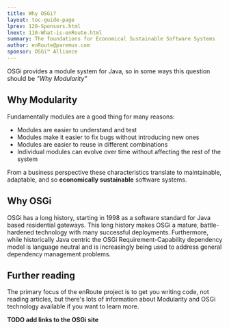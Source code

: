 ```yaml
---
title: Why OSGi? 
layout: toc-guide-page
lprev: 120-Sponsors.html 
lnext: 110-What-is-enRoute.html 
summary: The foundations for Economical Sustainable Software Systems  
author: enRoute@paremus.com
sponsor: OSGi™ Alliance 
---
```



OSGi provides a module system for Java, so in some ways this question should be *"Why Modularity"*

## Why Modularity

Fundamentally modules are a good thing for many reasons:

* Modules are easier to understand and test
* Modules make it easier to fix bugs without introducing new ones
* Modules are easier to reuse in different combinations
* Individual modules can evolve over time without affecting the rest of the system

From a business perspective these characteristics translate to maintainable, adaptable, and so **economically sustainable** software systems.


## Why OSGi

OSGi has a long history, starting in 1998 as a software standard for Java based residential gateways. This long history makes OSGi a mature, battle-hardened technology with many successful deployments. Furthermore, while historically Java centric the OSGi Requirement-Capability dependency model is language neutral and is increasingly being used to address general dependency management problems. 


## Further reading

The primary focus of the enRoute project is to get you writing code, not reading articles, but there's lots of information about Modularity and OSGi technology available if you want to learn more.

**TODO add links to the OSGi site**
